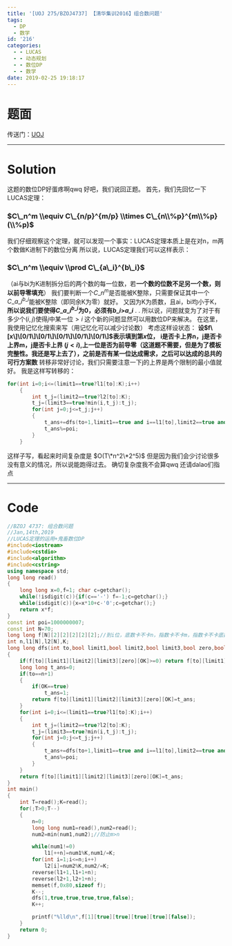 ```yaml
---
title: '[UOJ 275/BZOJ4737] 【清华集训2016】组合数问题'
tags:
  - DP
  - 数学
id: '216'
categories:
  - - LUCAS
  - - 动态规划
  - - 数位DP
  - - 数学
date: 2019-02-25 19:18:17
---
```


# 题面

传送门：[UOJ](http://uoj.ac/problem/275)

* * *

# Solution

这题的数位DP好蛋疼啊qwq 好吧，我们说回正题。 首先，我们先回忆一下LUCAS定理：

### $C\_n^m \\equiv C\_{n/p}^{m/p} \\times C\_{n\\%p}^{m\\%p} (\\%p)$

我们仔细观察这个定理，就可以发现一个事实：LUCAS定理本质上是在对n，m两个数做K进制下的数位分离 所以说，LUCAS定理我们可以这样表示：

### $C\_n^m \\equiv \\prod C\_{a\_i}^{b\_i}$

（ai与bi为K进制拆分后的两个数的每一位数，若**一个数的位数不足另一个数，则以前导零填充**） 我们要判断一个$C\_n^m$是否能被K整除，只需要保证其中一个$C\_{a\_i}^{b\_i}$能被K整除（即同余K为零）就好。 又因为K为质数，且ai，bi均小于K，**所以说我们要使得$C\_{a\_i}^{b\_i}$为0，必须有$b\_i$>$a\_i$** . . 所以说，问题就变为了对于有多少个$(i,j)$使得$j$中某一位$>i$ 这个新的问题显然可以用数位DP来解决。 在这里，我使用记忆化搜索来写（用记忆化可以减少讨论数） 考虑这样设状态： **设$f\[x\]\[0/1\]\[0/1\]\[0/1\]\[0/1\]\[0/1\]$表示填到第$x$位，** **i是否卡上界n，j是否卡上界m，j是否卡上界 $(j<i)$,上一位是否为前导零（这道题不需要，但是为了模板完整性。我还是写上去了），之前是否有某一位达成需求，之后可以达成的总共的可行方案数** 转移非常好讨论，我们只需要注意一下j的上界是两个限制的最小值就好。 我是这样写转移的：

```cpp
for(int i=0;i<=(limit1==true?l1[to]:K);i++)
    {
        int t_j=(limit2==true?l2[to]:K);
        t_j=(limit3==true?min(i,t_j):t_j);
        for(int j=0;j<=t_j;j++)
        {
            t_ans+=dfs(to+1,limit1==true and i==l1[to],limit2==true and j==l2[to],limit3==true and j==i,zero==true and i==0,OK==true or j>i);
            t_ans%=poi;
        }
    }
```

这样子写，看起来时间复杂度是 $O(T\*n^2\*2^5)$ 但是因为我们会少讨论很多没有意义的情况，所以说能跑得过去。 确切复杂度我不会算qwq 还请dalao们指点

* * *

# Code

```cpp
//BZOJ 4737: 组合数问题
//Jan,14th,2019
//LUCAS定理的运用+鬼畜数位DP
#include<iostream>
#include<cstdio>
#include<algorithm>
#include<cstring>
using namespace std;
long long read()
{
    long long x=0,f=1; char c=getchar();
    while(!isdigit(c)){if(c=='-') f=-1;c=getchar();}
    while(isdigit(c)){x=x*10+c-'0';c=getchar();}
    return x*f;
}
const int poi=1000000007;
const int N=70;
long long f[N][2][2][2][2][2];//到i位，底数卡不卡n，指数卡不卡m，指数卡不卡底数，zero，OK
int n,l1[N],l2[N],K;
long long dfs(int to,bool limit1,bool limit2,bool limit3,bool zero,bool OK)
{
    if(f[to][limit1][limit2][limit3][zero][OK]>=0) return f[to][limit1][limit2][limit3][zero][OK];
    long long t_ans=0;
    if(to==n+1)
    {
        if(OK==true)
            t_ans=1;
        return f[to][limit1][limit2][limit3][zero][OK]=t_ans;
    }
    for(int i=0;i<=(limit1==true?l1[to]:K);i++)
    {
        int t_j=(limit2==true?l2[to]:K);
        t_j=(limit3==true?min(i,t_j):t_j);
        for(int j=0;j<=t_j;j++)
        {
            t_ans+=dfs(to+1,limit1==true and i==l1[to],limit2==true and j==l2[to],limit3==true and j==i,zero==true and i==0,OK==true or j>i);
            t_ans%=poi;
        }
    }
    return f[to][limit1][limit2][limit3][zero][OK]=t_ans;
}
int main()
{
    int T=read();K=read();
    for(;T>0;T--)
    {
        n=0;
        long long num1=read(),num2=read();
        num2=min(num1,num2);//防止m>n

        while(num1!=0)
            l1[++n]=num1%K,num1/=K;
        for(int i=1;i<=n;i++)
            l2[i]=num2%K,num2/=K;
        reverse(l1+1,l1+1+n);
        reverse(l2+1,l2+1+n);
        memset(f,0x80,sizeof f);
        K--;
        dfs(1,true,true,true,true,false);
        K++;

        printf("%lld\n",f[1][true][true][true][true][false]);
    }
    return 0;
}

```
